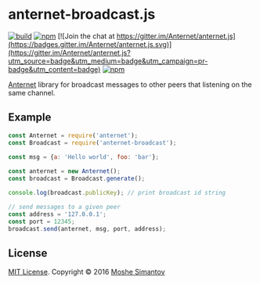 # anternet-broadcast.js

[![build](https://img.shields.io/travis/Anternet/anternet-broadcast.js.svg?branch=master)](https://travis-ci.org/Anternet/anternet-broadcast.js)
[![npm](https://img.shields.io/npm/v/anternet-broadcast.svg)](https://npmjs.org/package/anternet-broadcast)
[![Join the chat at https://gitter.im/Anternet/anternet.js](https://badges.gitter.im/Anternet/anternet.js.svg)](https://gitter.im/Anternet/anternet.js?utm_source=badge&utm_medium=badge&utm_campaign=pr-badge&utm_content=badge)
[![npm](https://img.shields.io/npm/l/anternet-broadcast.svg)](LICENSE)


[Anternet](https://www.npmjs.com/package/anternet) library for broadcast messages to other peers that listening on the same channel.

## Example

```js
const Anternet = require('anternet');
const Broadcast = require('anternet-broadcast');

const msg = {a: 'Hello world', foo: 'bar'};
              
const anternet = new Anternet();
const broadcast = Broadcast.generate();

console.log(broadcast.publicKey); // print broadcast id string

// send messages to a given peer
const address = '127.0.0.1';
const port = 12345;
broadcast.send(anternet, msg, port, address);
```

## License

[MIT License](LICENSE).
Copyright &copy; 2016 [Moshe Simantov](https://github.com/moshest)



